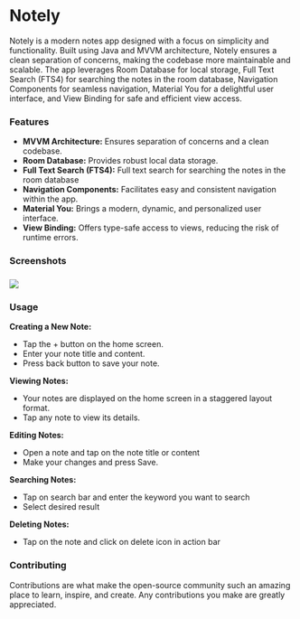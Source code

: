 <h1>Notely</h1>
Notely is a modern notes app designed with a focus on simplicity and functionality. Built using Java and MVVM architecture, Notely ensures a clean separation of concerns, making the codebase more maintainable and scalable. The app leverages Room Database for local storage, Full Text Search (FTS4) for searching the notes in the room database, Navigation Components for seamless navigation, Material You for a delightful user interface, and View Binding for safe and efficient view access.

<h3>Features</h3>
<ul>
  <li><b>MVVM Architecture:</b> Ensures separation of concerns and a clean codebase.</li>
  <li><b>Room Database:</b> Provides robust local data storage.</li>
  <li><b>Full Text Search (FTS4):</b> Full text search for searching the notes in the room database </li>
  <li><b>Navigation Components:</b> Facilitates easy and consistent navigation within the app.</li>
  <li><b>Material You:</b> Brings a modern, dynamic, and personalized user interface.</li>
  <li><b>View Binding:</b> Offers type-safe access to views, reducing the risk of runtime errors.</li>
</ul>

<h3>Screenshots<h3>
<img src="https://github.com/user-attachments/assets/aed2de3c-04bb-4dec-a6c7-aaf3d5221cd6"/>


<h3>Usage</h3>
<b>Creating a New Note:</b>

<ul>
  <li>Tap the + button on the home screen.</li>
  <li>Enter your note title and content.</li>
  <li>Press back button to save your note.</li>
</ul>

<b>Viewing Notes:</b>

<ul>
  <li>Your notes are displayed on the home screen in a staggered layout format.</li>
  <li>Tap any note to view its details.</li>
</ul>

<b>Editing Notes:</b>

<ul>
  <li>Open a note and tap on the note title or content</li>
  <li>Make your changes and press Save.</li>
</ul>

<b>Searching Notes:</b>

<ul>
  <li>Tap on search bar and enter the keyword you want to search</li>
  <li>Select desired result</li>
</ul>

<b>Deleting Notes:</b>

<ul>
  <li>Tap on the note and click on delete icon in action bar</li>
</ul>

<h3>Contributing</h3>
Contributions are what make the open-source community such an amazing place to learn, inspire, and create. Any contributions you make are greatly appreciated.
